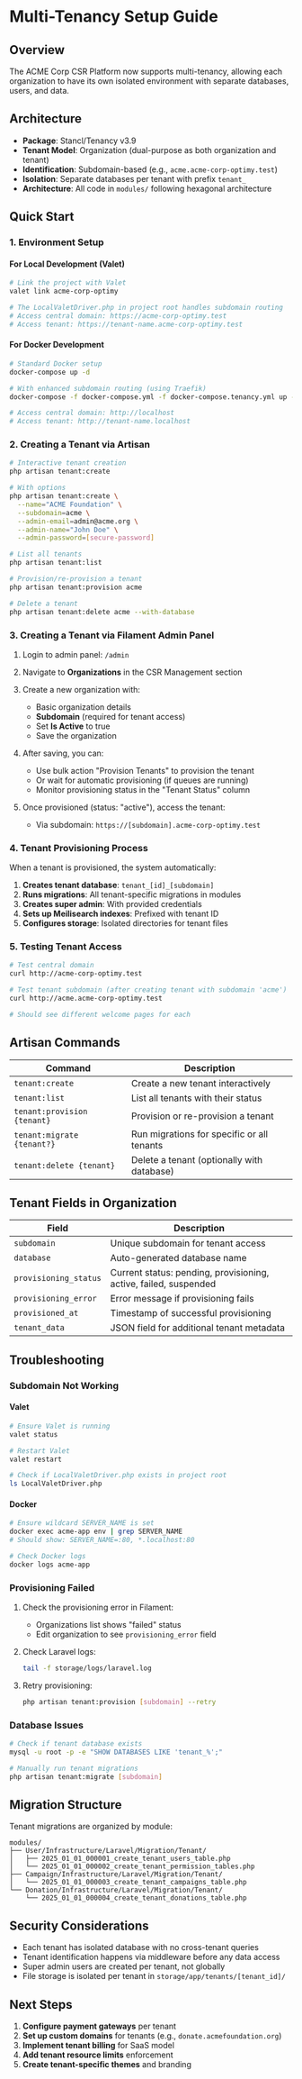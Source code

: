 # Multi-Tenancy Setup Guide

## Overview
The ACME Corp CSR Platform now supports multi-tenancy, allowing each organization to have its own isolated environment with separate databases, users, and data.

## Architecture
- **Package**: Stancl/Tenancy v3.9
- **Tenant Model**: Organization (dual-purpose as both organization and tenant)
- **Identification**: Subdomain-based (e.g., `acme.acme-corp-optimy.test`)
- **Isolation**: Separate databases per tenant with prefix `tenant_`
- **Architecture**: All code in `modules/` following hexagonal architecture

## Quick Start

### 1. Environment Setup

#### For Local Development (Valet)
```bash
# Link the project with Valet
valet link acme-corp-optimy

# The LocalValetDriver.php in project root handles subdomain routing
# Access central domain: https://acme-corp-optimy.test
# Access tenant: https://tenant-name.acme-corp-optimy.test
```

#### For Docker Development
```bash
# Standard Docker setup
docker-compose up -d

# With enhanced subdomain routing (using Traefik)
docker-compose -f docker-compose.yml -f docker-compose.tenancy.yml up -d

# Access central domain: http://localhost
# Access tenant: http://tenant-name.localhost
```

### 2. Creating a Tenant via Artisan

```bash
# Interactive tenant creation
php artisan tenant:create

# With options
php artisan tenant:create \
  --name="ACME Foundation" \
  --subdomain=acme \
  --admin-email=admin@acme.org \
  --admin-name="John Doe" \
  --admin-password=[secure-password]

# List all tenants
php artisan tenant:list

# Provision/re-provision a tenant
php artisan tenant:provision acme

# Delete a tenant
php artisan tenant:delete acme --with-database
```

### 3. Creating a Tenant via Filament Admin Panel

1. Login to admin panel: `/admin`
2. Navigate to **Organizations** in the CSR Management section
3. Create a new organization with:
   - Basic organization details
   - **Subdomain** (required for tenant access)
   - Set **Is Active** to true
   - Save the organization

4. After saving, you can:
   - Use bulk action "Provision Tenants" to provision the tenant
   - Or wait for automatic provisioning (if queues are running)
   - Monitor provisioning status in the "Tenant Status" column

5. Once provisioned (status: "active"), access the tenant:
   - Via subdomain: `https://[subdomain].acme-corp-optimy.test`

### 4. Tenant Provisioning Process

When a tenant is provisioned, the system automatically:

1. **Creates tenant database**: `tenant_[id]_[subdomain]`
2. **Runs migrations**: All tenant-specific migrations in modules
3. **Creates super admin**: With provided credentials
4. **Sets up Meilisearch indexes**: Prefixed with tenant ID
5. **Configures storage**: Isolated directories for tenant files

### 5. Testing Tenant Access

```bash
# Test central domain
curl http://acme-corp-optimy.test

# Test tenant subdomain (after creating tenant with subdomain 'acme')
curl http://acme.acme-corp-optimy.test

# Should see different welcome pages for each
```

## Artisan Commands

| Command | Description |
|---------|-------------|
| `tenant:create` | Create a new tenant interactively |
| `tenant:list` | List all tenants with their status |
| `tenant:provision {tenant}` | Provision or re-provision a tenant |
| `tenant:migrate {tenant?}` | Run migrations for specific or all tenants |
| `tenant:delete {tenant}` | Delete a tenant (optionally with database) |

## Tenant Fields in Organization

| Field | Description |
|-------|-------------|
| `subdomain` | Unique subdomain for tenant access |
| `database` | Auto-generated database name |
| `provisioning_status` | Current status: pending, provisioning, active, failed, suspended |
| `provisioning_error` | Error message if provisioning fails |
| `provisioned_at` | Timestamp of successful provisioning |
| `tenant_data` | JSON field for additional tenant metadata |

## Troubleshooting

### Subdomain Not Working

#### Valet
```bash
# Ensure Valet is running
valet status

# Restart Valet
valet restart

# Check if LocalValetDriver.php exists in project root
ls LocalValetDriver.php
```

#### Docker
```bash
# Ensure wildcard SERVER_NAME is set
docker exec acme-app env | grep SERVER_NAME
# Should show: SERVER_NAME=:80, *.localhost:80

# Check Docker logs
docker logs acme-app
```

### Provisioning Failed

1. Check the provisioning error in Filament:
   - Organizations list shows "failed" status
   - Edit organization to see `provisioning_error` field

2. Check Laravel logs:
   ```bash
   tail -f storage/logs/laravel.log
   ```

3. Retry provisioning:
   ```bash
   php artisan tenant:provision [subdomain] --retry
   ```

### Database Issues

```bash
# Check if tenant database exists
mysql -u root -p -e "SHOW DATABASES LIKE 'tenant_%';"

# Manually run tenant migrations
php artisan tenant:migrate [subdomain]
```

## Migration Structure

Tenant migrations are organized by module:

```
modules/
├── User/Infrastructure/Laravel/Migration/Tenant/
│   ├── 2025_01_01_000001_create_tenant_users_table.php
│   └── 2025_01_01_000002_create_tenant_permission_tables.php
├── Campaign/Infrastructure/Laravel/Migration/Tenant/
│   └── 2025_01_01_000003_create_tenant_campaigns_table.php
└── Donation/Infrastructure/Laravel/Migration/Tenant/
    └── 2025_01_01_000004_create_tenant_donations_table.php
```

## Security Considerations

- Each tenant has isolated database with no cross-tenant queries
- Tenant identification happens via middleware before any data access
- Super admin users are created per tenant, not globally
- File storage is isolated per tenant in `storage/app/tenants/[tenant_id]/`

## Next Steps

1. **Configure payment gateways** per tenant
2. **Set up custom domains** for tenants (e.g., `donate.acmefoundation.org`)
3. **Implement tenant billing** for SaaS model
4. **Add tenant resource limits** enforcement
5. **Create tenant-specific themes** and branding